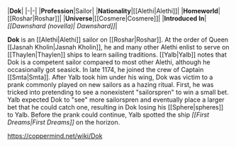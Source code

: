 |**Dok**|
|-|-|
|**Profession**|Sailor|
|**Nationality**|[[Alethi\|Alethi]]|
|**Homeworld**|[[Roshar\|Roshar]]|
|**Universe**|[[Cosmere\|Cosmere]]|
|**Introduced In**|*[[Dawnshard (novella)\| Dawnshard]]*|

**Dok** is an [[Alethi\|Alethi]] sailor on [[Roshar\|Roshar]]. At the order of Queen [[Jasnah Kholin\|Jasnah Kholin]], he and many other Alethi enlist to serve on [[Thaylen\|Thaylen]] ships to learn sailing traditions. [[Yalb\|Yalb]] notes that Dok is a competent sailor compared to most other Alethi, although he occasionally got seasick.
In late 1174, he joined the crew of Captain [[Smta\|Smta]]. After Yalb took him under his wing, Dok was victim to a prank commonly played on new sailors as a hazing ritual. First, he was tricked into pretending to see a nonexistent "sailorspren" to win a small bet. Yalb expected Dok to "see" more sailorspren and eventually place a larger bet that he could catch one, resulting in Dok losing his [[Sphere\|spheres]] to Yalb. Before the prank could continue, Yalb spotted the ship *[[First Dreams\|First Dreams]]* on the horizon.



https://coppermind.net/wiki/Dok